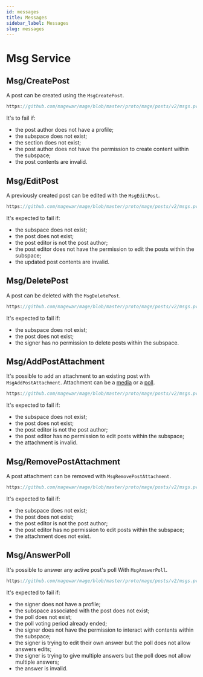 ```yaml
---
id: messages
title: Messages
sidebar_label: Messages
slug: messages
---
```


# Msg Service

## Msg/CreatePost
A post can be created using the `MsgCreatePost`.

```js reference
https://github.com/magewar/mage/blob/master/proto/mage/posts/v2/msgs.proto#L36-L89
```

It's to fail if:
* the post author does not have a profile;
* the subspace does not exist;
* the section does not exist;
* the post author does not have the permission to create content within the subspace;
* the post contents are invalid.

## Msg/EditPost
A previously created post can be edited with the `MsgEditPost`.

```js reference
https://github.com/magewar/mage/blob/master/proto/mage/posts/v2/msgs.proto#L107-L135
```
It's expected to fail if:
* the subspace does not exist;
* the post does not exist;
* the post editor is not the post author;
* the post editor does not have the permission to edit the posts within the subspace;
* the updated post contents are invalid.

## Msg/DeletePost
A post can be deleted with the `MsgDeletePost`.

```js reference
https://github.com/magewar/mage/blob/master/proto/mage/posts/v2/msgs.proto#L147-L163
```

It's expected to fail if:
* the subspace does not exist;
* the post does not exist;
* the signer has no permission to delete posts within the subspace.

## Msg/AddPostAttachment
It's possible to add an attachment to an existing post with `MsgAddPostAttachment`. Attachment can be a [media](02-concepts.md#media) or a [poll](02-concepts.md#poll).

```js reference
https://github.com/magewar/mage/blob/master/proto/mage/posts/v2/msgs.proto#L168-L191
```

It's expected to fail if:
* the subspace does not exist;
* the post does not exist;
* the post editor is not the post author;
* the post editor has no permission to edit posts within the subspace;
* the attachment is invalid.

## Msg/RemovePostAttachment
A post attachment can be removed with `MsgRemovePostAttachment`.

```js reference
https://github.com/magewar/mage/blob/master/proto/mage/posts/v2/msgs.proto#L209-L232
```

It's expected to fail if:
* the subspace does not exist;
* the post does not exist;
* the post editor is not the post author;
* the post editor has no permission to edit posts within the subspace;
* the attachment does not exist.

## Msg/AnswerPoll
It's possible to answer any active post's poll With `MsgAnswerPoll`.

```js reference 
https://github.com/magewar/mage/blob/master/proto/mage/posts/v2/msgs.proto#L245-L271
```

It's expected to fail if:
* the signer does not have a profile;
* the subspace associated with the post does not exist;
* the poll does not exist;
* the poll voting period already ended;
* the signer does not have the permission to interact with contents within the subspace;
* the signer is trying to edit their own answer but the poll does not allow answers edits;
* the signer is trying to give multiple answers but the poll does not allow multiple answers;
* the answer is invalid.